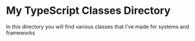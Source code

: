 # My TypeScript Classes Directory
In this directory you will find various classes that I've made for systems and frameworks
